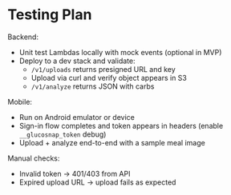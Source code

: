 # Testing Plan

Backend:
- Unit test Lambdas locally with mock events (optional in MVP)
- Deploy to a dev stack and validate:
  - `/v1/uploads` returns presigned URL and key
  - Upload via curl and verify object appears in S3
  - `/v1/analyze` returns JSON with carbs

Mobile:
- Run on Android emulator or device
- Sign-in flow completes and token appears in headers (enable `__glucosnap_token` debug)
- Upload + analyze end-to-end with a sample meal image

Manual checks:
- Invalid token → 401/403 from API
- Expired upload URL → upload fails as expected

